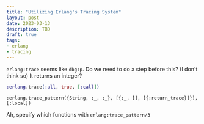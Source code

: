 ```yaml
---
title: "Utilizing Erlang's Tracing System"
layout: post
date: 2023-03-13
description: TBD
draft: true
tags:
- erlang
- tracing
---
```


`erlang:trace` seems like `dbg:p`.  Do we need to do a step before this? (I don't think so)
It returns an integer?

```elixir
:erlang.trace(:all, true, [:call])
```
```
:erlang.trace_pattern({String, :_, :_}, [{:_, [], [{:return_trace}]}], [:local])
```

Ah, specify which functions with `erlang:trace_pattern/3`
